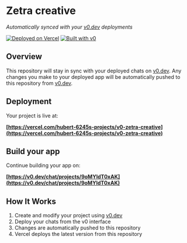 # Zetra creative

*Automatically synced with your [v0.dev](https://v0.dev) deployments*

[![Deployed on Vercel](https://img.shields.io/badge/Deployed%20on-Vercel-black?style=for-the-badge&logo=vercel)](https://vercel.com/hubert-6245s-projects/v0-zetra-creative)
[![Built with v0](https://img.shields.io/badge/Built%20with-v0.dev-black?style=for-the-badge)](https://v0.dev/chat/projects/9oMYldT0xAK)

## Overview

This repository will stay in sync with your deployed chats on [v0.dev](https://v0.dev).
Any changes you make to your deployed app will be automatically pushed to this repository from [v0.dev](https://v0.dev).

## Deployment

Your project is live at:

**[https://vercel.com/hubert-6245s-projects/v0-zetra-creative](https://vercel.com/hubert-6245s-projects/v0-zetra-creative)**

## Build your app

Continue building your app on:

**[https://v0.dev/chat/projects/9oMYldT0xAK](https://v0.dev/chat/projects/9oMYldT0xAK)**

## How It Works

1. Create and modify your project using [v0.dev](https://v0.dev)
2. Deploy your chats from the v0 interface
3. Changes are automatically pushed to this repository
4. Vercel deploys the latest version from this repository
